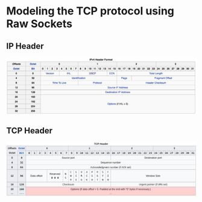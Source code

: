 # Modeling the TCP protocol using Raw Sockets

## IP Header
![IP Header](/images/IP-header.png)

## TCP Header
![TCP Header](/images/TCP-header.png)
